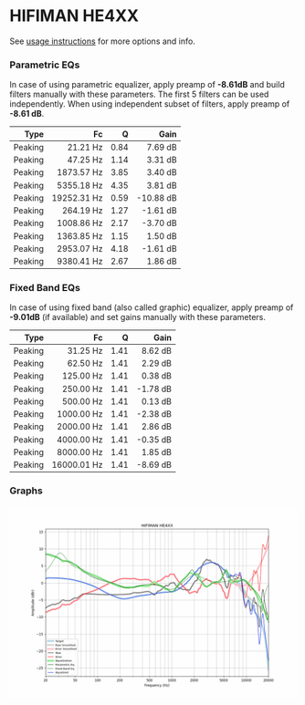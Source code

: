 # HIFIMAN HE4XX
See [usage instructions](https://github.com/jaakkopasanen/AutoEq#usage) for more options and info.

### Parametric EQs
In case of using parametric equalizer, apply preamp of **-8.61dB** and build filters manually
with these parameters. The first 5 filters can be used independently.
When using independent subset of filters, apply preamp of **-8.61 dB**.

| Type    | Fc          |    Q | Gain      |
|--------:|------------:|-----:|----------:|
| Peaking | 21.21 Hz    | 0.84 | 7.69 dB   |
| Peaking | 47.25 Hz    | 1.14 | 3.31 dB   |
| Peaking | 1873.57 Hz  | 3.85 | 3.40 dB   |
| Peaking | 5355.18 Hz  | 4.35 | 3.81 dB   |
| Peaking | 19252.31 Hz | 0.59 | -10.88 dB |
| Peaking | 264.19 Hz   | 1.27 | -1.61 dB  |
| Peaking | 1008.86 Hz  | 2.17 | -3.70 dB  |
| Peaking | 1363.85 Hz  | 1.15 | 1.50 dB   |
| Peaking | 2953.07 Hz  | 4.18 | -1.61 dB  |
| Peaking | 9380.41 Hz  | 2.67 | 1.86 dB   |

### Fixed Band EQs
In case of using fixed band (also called graphic) equalizer, apply preamp of **-9.01dB**
(if available) and set gains manually with these parameters.

| Type    | Fc          |    Q | Gain     |
|--------:|------------:|-----:|---------:|
| Peaking | 31.25 Hz    | 1.41 | 8.62 dB  |
| Peaking | 62.50 Hz    | 1.41 | 2.29 dB  |
| Peaking | 125.00 Hz   | 1.41 | 0.38 dB  |
| Peaking | 250.00 Hz   | 1.41 | -1.78 dB |
| Peaking | 500.00 Hz   | 1.41 | 0.13 dB  |
| Peaking | 1000.00 Hz  | 1.41 | -2.38 dB |
| Peaking | 2000.00 Hz  | 1.41 | 2.86 dB  |
| Peaking | 4000.00 Hz  | 1.41 | -0.35 dB |
| Peaking | 8000.00 Hz  | 1.41 | 1.85 dB  |
| Peaking | 16000.01 Hz | 1.41 | -8.69 dB |

### Graphs
![](./HIFIMAN%20HE4XX.png)